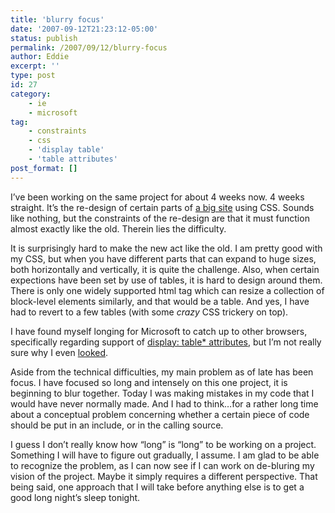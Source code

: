 ```yaml
---
title: 'blurry focus'
date: '2007-09-12T21:23:12-05:00'
status: publish
permalink: /2007/09/12/blurry-focus
author: Eddie
excerpt: ''
type: post
id: 27
category:
    - ie
    - microsoft
tag:
    - constraints
    - css
    - 'display table'
    - 'table attributes'
post_format: []
---
```

I’ve been working on the same project for about 4 weeks now. 4 weeks straight. It’s the re-design of certain parts of [a big site](http://www.ncbi.nlm.nih.gov/sites/entrez/) using CSS. Sounds like nothing, but the constraints of the re-design are that it must function almost exactly like the old. Therein lies the difficulty.

It is surprisingly hard to make the new act like the old. I am pretty good with my CSS, but when you have different parts that can expand to huge sizes, both horizontally and vertically, it is quite the challenge. Also, when certain expections have been set by use of tables, it is hard to design around them. There is only one widely supported html tag which can resize a collection of block-level elements similarly, and that would be a table. And yes, I have had to revert to a few tables (with some *crazy* CSS trickery on top).

I have found myself longing for Microsoft to catch up to other browsers, specifically regarding support of [display: table\* attributes](http://www.w3schools.com/css/pr_class_display.asp), but I’m not really sure why I even [looked](http://blogs.msdn.com/ie/archive/2006/08/22/712830.aspx).

Aside from the technical difficulties, my main problem as of late has been focus. I have focused so long and intensely on this one project, it is beginning to blur together. Today I was making mistakes in my code that I would have never normally made. And I had to think…for a rather long time about a conceptual problem concerning whether a certain piece of code should be put in an include, or in the calling source.

I guess I don’t really know how “long” is “long” to be working on a project. Something I will have to figure out gradually, I assume. I am glad to be able to recognize the problem, as I can now see if I can work on de-bluring my vision of the project. Maybe it simply requires a different perspective. That being said, one approach that I will take before anything else is to get a good long night’s sleep tonight.